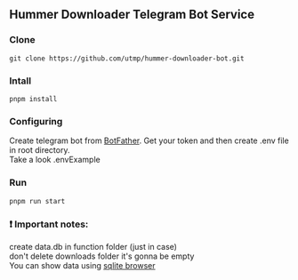 ## Hummer Downloader Telegram Bot Service

### Clone 
``` 
git clone https://github.com/utmp/hummer-downloader-bot.git
```
### Intall
```
pnpm install
```
### Configuring
Create telegram bot from [BotFather]('https://t.me/BotFather'). Get your token and then create .env file in root directory.
<br> Take a look .envExample
### Run 
```
pnpm run start
```
### ❗️ Important notes:
create data.db in function folder (just in case) <br>
don't delete downloads folder it's gonna be empty <br>
You can show data using [sqlite browser]('https://sqlitebrowser.org/dl/')